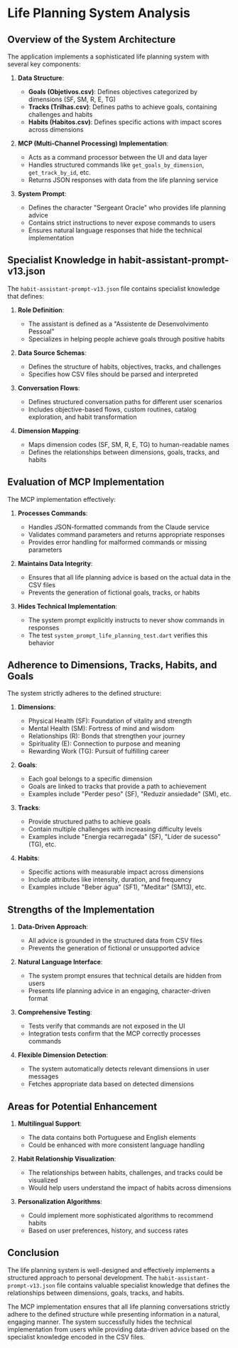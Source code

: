 # Life Planning System Analysis

## Overview of the System Architecture

The application implements a sophisticated life planning system with several key components:

1. **Data Structure**:
   - **Goals (Objetivos.csv)**: Defines objectives categorized by dimensions (SF, SM, R, E, TG)
   - **Tracks (Trilhas.csv)**: Defines paths to achieve goals, containing challenges and habits
   - **Habits (Habitos.csv)**: Defines specific actions with impact scores across dimensions

2. **MCP (Multi-Channel Processing) Implementation**:
   - Acts as a command processor between the UI and data layer
   - Handles structured commands like `get_goals_by_dimension`, `get_track_by_id`, etc.
   - Returns JSON responses with data from the life planning service

3. **System Prompt**:
   - Defines the character "Sergeant Oracle" who provides life planning advice
   - Contains strict instructions to never expose commands to users
   - Ensures natural language responses that hide the technical implementation

## Specialist Knowledge in habit-assistant-prompt-v13.json

The `habit-assistant-prompt-v13.json` file contains specialist knowledge that defines:

1. **Role Definition**:
   - The assistant is defined as a "Assistente de Desenvolvimento Pessoal"
   - Specializes in helping people achieve goals through positive habits

2. **Data Source Schemas**:
   - Defines the structure of habits, objectives, tracks, and challenges
   - Specifies how CSV files should be parsed and interpreted

3. **Conversation Flows**:
   - Defines structured conversation paths for different user scenarios
   - Includes objective-based flows, custom routines, catalog exploration, and habit transformation

4. **Dimension Mapping**:
   - Maps dimension codes (SF, SM, R, E, TG) to human-readable names
   - Defines the relationships between dimensions, goals, tracks, and habits

## Evaluation of MCP Implementation

The MCP implementation effectively:

1. **Processes Commands**:
   - Handles JSON-formatted commands from the Claude service
   - Validates command parameters and returns appropriate responses
   - Provides error handling for malformed commands or missing parameters

2. **Maintains Data Integrity**:
   - Ensures that all life planning advice is based on the actual data in the CSV files
   - Prevents the generation of fictional goals, tracks, or habits

3. **Hides Technical Implementation**:
   - The system prompt explicitly instructs to never show commands in responses
   - The test `system_prompt_life_planning_test.dart` verifies this behavior

## Adherence to Dimensions, Tracks, Habits, and Goals

The system strictly adheres to the defined structure:

1. **Dimensions**:
   - Physical Health (SF): Foundation of vitality and strength
   - Mental Health (SM): Fortress of mind and wisdom
   - Relationships (R): Bonds that strengthen your journey
   - Spirituality (E): Connection to purpose and meaning
   - Rewarding Work (TG): Pursuit of fulfilling career

2. **Goals**:
   - Each goal belongs to a specific dimension
   - Goals are linked to tracks that provide a path to achievement
   - Examples include "Perder peso" (SF), "Reduzir ansiedade" (SM), etc.

3. **Tracks**:
   - Provide structured paths to achieve goals
   - Contain multiple challenges with increasing difficulty levels
   - Examples include "Energia recarregada" (SF), "Líder de sucesso" (TG), etc.

4. **Habits**:
   - Specific actions with measurable impact across dimensions
   - Include attributes like intensity, duration, and frequency
   - Examples include "Beber água" (SF1), "Meditar" (SM13), etc.

## Strengths of the Implementation

1. **Data-Driven Approach**:
   - All advice is grounded in the structured data from CSV files
   - Prevents the generation of fictional or unsupported advice

2. **Natural Language Interface**:
   - The system prompt ensures that technical details are hidden from users
   - Presents life planning advice in an engaging, character-driven format

3. **Comprehensive Testing**:
   - Tests verify that commands are not exposed in the UI
   - Integration tests confirm that the MCP correctly processes commands

4. **Flexible Dimension Detection**:
   - The system automatically detects relevant dimensions in user messages
   - Fetches appropriate data based on detected dimensions

## Areas for Potential Enhancement

1. **Multilingual Support**:
   - The data contains both Portuguese and English elements
   - Could be enhanced with more consistent language handling

2. **Habit Relationship Visualization**:
   - The relationships between habits, challenges, and tracks could be visualized
   - Would help users understand the impact of habits across dimensions

3. **Personalization Algorithms**:
   - Could implement more sophisticated algorithms to recommend habits
   - Based on user preferences, history, and success rates

## Conclusion

The life planning system is well-designed and effectively implements a structured approach to personal development. The `habit-assistant-prompt-v13.json` file contains valuable specialist knowledge that defines the relationships between dimensions, goals, tracks, and habits.

The MCP implementation ensures that all life planning conversations strictly adhere to the defined structure while presenting information in a natural, engaging manner. The system successfully hides the technical implementation from users while providing data-driven advice based on the specialist knowledge encoded in the CSV files. 